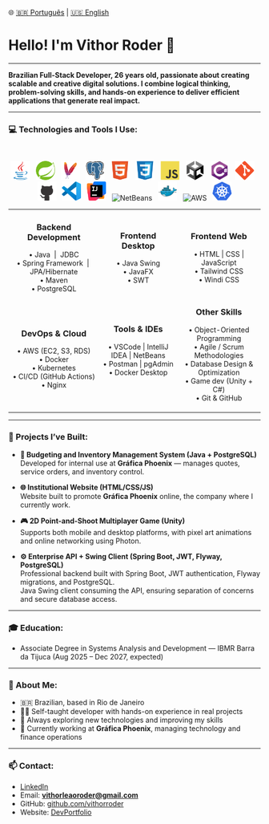 🌐 [🇧🇷 Português](./README_pt.md) | [🇺🇸 English](./README.md)

# Hello! I'm Vithor Roder 👋

---

**Brazilian Full-Stack Developer, 26 years old, passionate about creating scalable and creative digital solutions. I combine logical thinking, problem-solving skills, and hands-on experience to deliver efficient applications that generate real impact.**


---

### 💻 Technologies and Tools I Use:

<br>
<p align="center">
  <img src="https://raw.githubusercontent.com/devicons/devicon/master/icons/java/java-original.svg" alt="Java" width="38" height="38"/>
  &nbsp;
  <img src="https://raw.githubusercontent.com/devicons/devicon/master/icons/spring/spring-original.svg" alt="Spring" width="38" height="38"/>
  &nbsp;
  <img src="https://raw.githubusercontent.com/devicons/devicon/master/icons/maven/maven-original.svg" alt="Maven" width="38" height="38"/>
  &nbsp;
  <img src="https://raw.githubusercontent.com/devicons/devicon/master/icons/postgresql/postgresql-original.svg" alt="PostgreSQL" width="38" height="38"/>
  &nbsp;
  <img src="https://raw.githubusercontent.com/devicons/devicon/master/icons/html5/html5-original.svg" alt="HTML5" width="38" height="38"/>
  &nbsp;
  <img src="https://raw.githubusercontent.com/devicons/devicon/master/icons/css3/css3-original.svg" alt="CSS3" width="38" height="38"/>
  &nbsp;
  <img src="https://raw.githubusercontent.com/devicons/devicon/master/icons/javascript/javascript-original.svg" alt="JavaScript" width="38" height="38"/>
  &nbsp;
  <img src="https://raw.githubusercontent.com/devicons/devicon/master/icons/unity/unity-original.svg" alt="Unity" width="38" height="38"/>
  &nbsp;
  <img src="https://raw.githubusercontent.com/devicons/devicon/master/icons/csharp/csharp-original.svg" alt="C#" width="38" height="38"/>
  &nbsp;
  <img src="https://raw.githubusercontent.com/devicons/devicon/master/icons/git/git-original.svg" alt="Git" width="38" height="38"/>
  &nbsp;
  <img src="https://raw.githubusercontent.com/VithorRoder/VithorRoder/main/github-mark-white.svg" alt="GitHub" width="38" height="38"/>
  &nbsp;
  <img src="https://raw.githubusercontent.com/devicons/devicon/master/icons/vscode/vscode-original.svg" alt="VSCode" width="38" height="38"/>
  &nbsp;
  <img src="https://raw.githubusercontent.com/devicons/devicon/master/icons/intellij/intellij-original.svg" alt="IntelliJ" width="38" height="38"/>
  &nbsp;
  <img src="https://upload.wikimedia.org/wikipedia/commons/9/98/Apache_NetBeans_Logo.svg" alt="NetBeans" width="38" height="38"/>
  &nbsp;
  <img src="https://raw.githubusercontent.com/devicons/devicon/master/icons/docker/docker-original.svg" alt="Docker" width="38" height="38"/>
  &nbsp;
  <img src="https://www.vectorlogo.zone/logos/amazon_aws/amazon_aws-icon.svg" alt="AWS" width="38" height="38"/>
  &nbsp;
  <img src="https://raw.githubusercontent.com/devicons/devicon/master/icons/kubernetes/kubernetes-plain.svg" alt="Kubernetes" width="38" height="38"/>
</p>

<table align="center" style="width: 100%; table-layout: fixed;">
  <tr>
    <td align="center">
      <h3>Backend Development</h3>
      <div style="display: flex; justify-content: center; gap: 10px; flex-wrap: wrap;">
        • Java  &nbsp;|&nbsp; JDBC<br>
        • Spring Framework &nbsp;|&nbsp; JPA/Hibernate<br>
        • Maven<br>
        • PostgreSQL
      </div>
    </td>
    <td align="center">
      <h3>Frontend Desktop</h3>
      <div style="display: flex; justify-content: center; gap: 10px; flex-wrap: wrap;">
        • Java Swing<br>
        • JavaFX<br>
        • SWT
      </div>
    </td>
    <td align="center">
      <h3>Frontend Web</h3>
      <div style="display: flex; justify-content: center; gap: 10px; flex-wrap: wrap;">
        • HTML  |  CSS |  JavaScript<br>
        • Tailwind CSS<br>
        • Windi CSS
      </div>
    </td>
  </tr>
<tr>
    <td align="center">
      <h3>DevOps & Cloud</h3>
      <div style="display: flex; justify-content: center; gap: 10px; flex-wrap: wrap;">
       • AWS (EC2, S3, RDS)<br>
       • Docker<br>
       • Kubernetes<br>
       • CI/CD (GitHub Actions)<br>
       • Nginx
      </div>
    </td>
    <td align="center">
      <h3>Tools & IDEs</h3>
      <div style="display: flex; justify-content: center; gap: 10px; flex-wrap: wrap;">
        • VSCode | IntelliJ IDEA | NetBeans<br>
        • Postman | pgAdmin<br>
        • Docker Desktop<br><br><br>
      </div>
    </td>
    <td align="center">
      <h3>Other Skills</h3>
      <div style="display: flex; justify-content: center; gap: 10px; flex-wrap: wrap;">
        • Object-Oriented Programming<br>
        • Agile / Scrum Methodologies<br>
        • Database Design & Optimization<br>
        • Game dev (Unity + C#)<br>
        • Git & GitHub<br><br>
      </div>
    </td>
  </tr>
</table>

---

### 📌 Projects I’ve Built:

- **🔧 Budgeting and Inventory Management System (Java + PostgreSQL)**  
  Developed for internal use at **Gráfica Phoenix** — manages quotes, service orders, and inventory control.

- **🌐 Institutional Website (HTML/CSS/JS)**  
  Website built to promote **Gráfica Phoenix** online, the company where I currently work.

- **🎮 2D Point-and-Shoot Multiplayer Game (Unity)**  
  Supports both mobile and desktop platforms, with pixel art animations and online networking using Photon.

- **⚙️ Enterprise API + Swing Client (Spring Boot, JWT, Flyway, PostgreSQL)**  
  Professional backend built with Spring Boot, JWT authentication, Flyway migrations, and PostgreSQL.  
  Java Swing client consuming the API, ensuring separation of concerns and secure database access.

---

### 🎓 Education:

- Associate Degree in Systems Analysis and Development — IBMR Barra da Tijuca (Aug 2025 – Dec 2027, expected)  

---

### 📍 About Me:

- 🇧🇷 Brazilian, based in Rio de Janeiro  
- 👨‍💻 Self-taught developer with hands-on experience in real projects  
- 🧩 Always exploring new technologies and improving my skills  
- 🧾 Currently working at **Gráfica Phoenix**, managing technology and finance operations  

---

### 📫 Contact:

- [LinkedIn](https://www.linkedin.com/in/vithor-roder-1700a217a/)  
- Email: **vithorleaoroder@gmail.com**  
- GitHub: [github.com/vithorroder](https://github.com/VithorRoder)  
- Website: [DevPortfolio](https://vithoroderdev.vercel.app/)  
